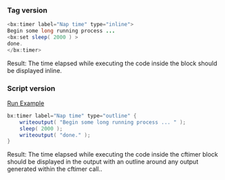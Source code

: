 ### Tag version




```java
<bx:timer label="Nap time" type="inline">
Begin some long running process ...
<bx:set sleep( 2000 ) >
done.
</bx:timer>
```

Result: The time elapsed while executing the code inside the <cftimer> block should be displayed inline.

### Script version



<a href="https://try.boxlang.io/?code=eJxVjEEKwjAQRdfNKT6zqpsQXCrdeADv0OpQAulkSCaoiHc3dufq8x6PvzxPFjcuSPPCaaLrrPgJgr2UJ8rNUpSObzc8SjTuQpuNoAuvUVDzxkhZVpQmEvtqyTeuFd57EA5nN9TErCOOIYSd%2F3%2FuWdjv4cd9AXLfLXM%3D" target="_blank">Run Example</a>

```java
bx:timer label="Nap time" type="outline" {
	writeoutput( "Begin some long running process ... " );
	sleep( 2000 );
	writeoutput( "done." );
}

```

Result: The time elapsed while executing the code inside the cftimer block should be displayed in the output with an outline around any output generated within the cftimer call..

